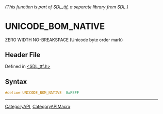 ###### (This function is part of SDL_ttf, a separate library from SDL.)
# UNICODE_BOM_NATIVE

ZERO WIDTH NO-BREAKSPACE (Unicode byte order mark)

## Header File

Defined in [<SDL_ttf.h>](https://github.com/libsdl-org/SDL_ttf/blob/SDL2/include/SDL_ttf.h)

## Syntax

```c
#define UNICODE_BOM_NATIVE  0xFEFF
```

----
[CategoryAPI](CategoryAPI), [CategoryAPIMacro](CategoryAPIMacro)

